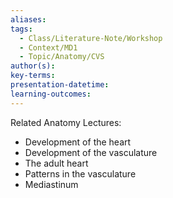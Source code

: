 ```yaml
---
aliases: 
tags:
  - Class/Literature-Note/Workshop
  - Context/MD1
  - Topic/Anatomy/CVS
author(s): 
key-terms: 
presentation-datetime: 
learning-outcomes:
---
```

Related Anatomy Lectures:
- Development of the heart
- Development of the vasculature
- The adult heart
- Patterns in the vasculature
- Mediastinum
